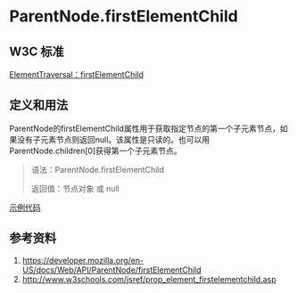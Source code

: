 # ParentNode.firstElementChild

## W3C 标准
[ElementTraversal：firstElementChild](https://www.w3.org/TR/ElementTraversal/#attribute-firstElementChild)

## 定义和用法
ParentNode的firstElementChild属性用于获取指定节点的第一个子元素节点，如果没有子元素节点则返回null。该属性是只读的。也可以用ParentNode.children[0]获得第一个子元素节点。

> 语法：ParentNode.firstElementChild
>
> 返回值：节点对象 或 null

[示例代码](./firstElementChild.html)

## 参考资料
1. https://developer.mozilla.org/en-US/docs/Web/API/ParentNode/firstElementChild
2. http://www.w3schools.com/jsref/prop_element_firstelementchild.asp